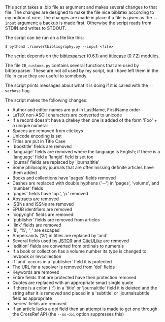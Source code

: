 This script takes a .bib file as argument and makes several changes to that file.
The changes are designed to make the file nice biblatex according to my notion of *nice*.
The changes are made in place if a file is given as the `--input` argument; a backup is made first.
Otherwise the script reads from STDIN and writes to STDOUT.

The script can be run on a file like this:

`$ python3 ./convertbibliography.py --input <file>`

The script depends on the [bibtexparser](https://github.com/sciunto/python-bibtexparser) (0.6.1) and [titlecase](https://pypi.python.org/pypi/titlecase) (0.7.2) modules.

The file `CB_customs.py` contains several functions that are used by bibtexparser.
These are not all used by my script, but I have left them in the file in case they are useful to somebody.

The script prints messages about what it is doing if it is called with the `--verbose` flag.

The script makes the following changes:

* Author and editor names are put in LastName, FirstName order
* LaTeX non-ASCII characters are converted to unicode
* If a record doesn't have a citekey then one is added of the form 'Foo' + a unique numeral
* Spaces are removed from citekeys
* Unicode encoding is set
* Titles are put in Title Case
* 'booktitle' fields are removed
* 'language' fields are removed where the language is English; if there is a 'language' field a 'langid' field is set too
* 'journal' fields are replaced by 'journaltitle'
* Some philosophy journals that are often missing definite articles have them added
* Books and collections have 'pages' fields removed
* Dashes are replaced with double hyphens ('--') in 'pages', 'volume', and 'number' fields
* 'pages' fields have 'pp.', 'p.' removed
* Abstracts are removed
* ISBNs and ISSNs are removed
* EPUB identifiers are removed
* 'copyright' fields are removed
* 'publisher' fields are removed from articles
* 'link' fields are removed
* '&', '%', '_' are escaped
* Ampersands ('&') in titles are replaced by 'and'
* Several fields used by [JSTOR](http://jstor.org) and [CiteULike](http://citeulike.org) are removed
* 'edition' fields are converted from ordinals to numerals
* If a book or collection has a volume number its type is changed to mvbook or mvcollection
* if 'and' occurs in a 'publisher' field it is protected
* The URL for a resolver is removed from 'doi' fields
* Keywords are removed
* Entire fields that are protected have their protection removed
* Quotes are replaced with an appropriate smart single quote
* If there is a colon (':') in a 'title' or 'journaltitle' field it is deleted and the string after it is removed and placed in a 'subtitle' or 'journalsubtitle' field as appropriate
* 'series' fields are removed
* If an article lacks a doi field then an attempt is made to get one through the CrossRef API (the `--no-doi` option suppresses this)
